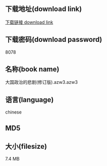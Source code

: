 ## 下载地址(download link)
[下载链接 download link](https://tutu365.netlify.app/?s=%E5%A4%A7%E5%9B%BD%E6%94%BF%E6%B2%BB%E7%9A%84%E6%82%B2%E5%89%A7%28%E4%BF%AE%E8%AE%A2%E7%89%88%29.azw3)

## 下载密码(download password)
8078

## 名称(book name)
大国政治的悲剧(修订版).azw3.azw3

## 语言(language)
chinese

## MD5


## 大小(filesize)
7.4 MB
